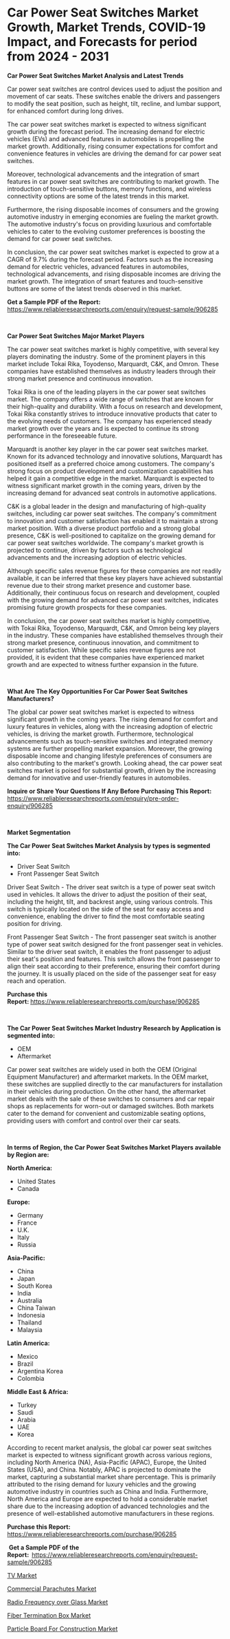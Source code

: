 <p><h1>Car Power Seat Switches Market Growth, Market Trends, COVID-19 Impact, and Forecasts for period from 2024 - 2031</h1></p><p><strong>Car Power Seat Switches Market Analysis and Latest Trends</strong></p>
<p><p>Car power seat switches are control devices used to adjust the position and movement of car seats. These switches enable the drivers and passengers to modify the seat position, such as height, tilt, recline, and lumbar support, for enhanced comfort during long drives.</p><p>The car power seat switches market is expected to witness significant growth during the forecast period. The increasing demand for electric vehicles (EVs) and advanced features in automobiles is propelling the market growth. Additionally, rising consumer expectations for comfort and convenience features in vehicles are driving the demand for car power seat switches.</p><p>Moreover, technological advancements and the integration of smart features in car power seat switches are contributing to market growth. The introduction of touch-sensitive buttons, memory functions, and wireless connectivity options are some of the latest trends in this market.</p><p>Furthermore, the rising disposable incomes of consumers and the growing automotive industry in emerging economies are fueling the market growth. The automotive industry's focus on providing luxurious and comfortable vehicles to cater to the evolving customer preferences is boosting the demand for car power seat switches.</p><p>In conclusion, the car power seat switches market is expected to grow at a CAGR of 9.7% during the forecast period. Factors such as the increasing demand for electric vehicles, advanced features in automobiles, technological advancements, and rising disposable incomes are driving the market growth. The integration of smart features and touch-sensitive buttons are some of the latest trends observed in this market.</p></p>
<p><strong>Get a Sample PDF of the Report:&nbsp;</strong> <a href="https://www.reliableresearchreports.com/enquiry/request-sample/906285">https://www.reliableresearchreports.com/enquiry/request-sample/906285</a></p>
<p>&nbsp;</p>
<p><strong>Car Power Seat Switches Major Market Players</strong></p>
<p><p>The car power seat switches market is highly competitive, with several key players dominating the industry. Some of the prominent players in this market include Tokai Rika, Toyodenso, Marquardt, C&K, and Omron. These companies have established themselves as industry leaders through their strong market presence and continuous innovation.</p><p>Tokai Rika is one of the leading players in the car power seat switches market. The company offers a wide range of switches that are known for their high-quality and durability. With a focus on research and development, Tokai Rika constantly strives to introduce innovative products that cater to the evolving needs of customers. The company has experienced steady market growth over the years and is expected to continue its strong performance in the foreseeable future.</p><p>Marquardt is another key player in the car power seat switches market. Known for its advanced technology and innovative solutions, Marquardt has positioned itself as a preferred choice among customers. The company's strong focus on product development and customization capabilities has helped it gain a competitive edge in the market. Marquardt is expected to witness significant market growth in the coming years, driven by the increasing demand for advanced seat controls in automotive applications.</p><p>C&K is a global leader in the design and manufacturing of high-quality switches, including car power seat switches. The company's commitment to innovation and customer satisfaction has enabled it to maintain a strong market position. With a diverse product portfolio and a strong global presence, C&K is well-positioned to capitalize on the growing demand for car power seat switches worldwide. The company's market growth is projected to continue, driven by factors such as technological advancements and the increasing adoption of electric vehicles.</p><p>Although specific sales revenue figures for these companies are not readily available, it can be inferred that these key players have achieved substantial revenue due to their strong market presence and customer base. Additionally, their continuous focus on research and development, coupled with the growing demand for advanced car power seat switches, indicates promising future growth prospects for these companies.</p><p>In conclusion, the car power seat switches market is highly competitive, with Tokai Rika, Toyodenso, Marquardt, C&K, and Omron being key players in the industry. These companies have established themselves through their strong market presence, continuous innovation, and commitment to customer satisfaction. While specific sales revenue figures are not provided, it is evident that these companies have experienced market growth and are expected to witness further expansion in the future.</p></p>
<p>&nbsp;</p>
<p><strong>What Are The Key Opportunities For Car Power Seat Switches Manufacturers?</strong></p>
<p><p>The global car power seat switches market is expected to witness significant growth in the coming years. The rising demand for comfort and luxury features in vehicles, along with the increasing adoption of electric vehicles, is driving the market growth. Furthermore, technological advancements such as touch-sensitive switches and integrated memory systems are further propelling market expansion. Moreover, the growing disposable income and changing lifestyle preferences of consumers are also contributing to the market's growth. Looking ahead, the car power seat switches market is poised for substantial growth, driven by the increasing demand for innovative and user-friendly features in automobiles.</p></p>
<p><strong>Inquire or Share Your Questions If Any Before Purchasing This Report:</strong> <a href="https://www.reliableresearchreports.com/enquiry/pre-order-enquiry/906285">https://www.reliableresearchreports.com/enquiry/pre-order-enquiry/906285</a></p>
<p>&nbsp;</p>
<p><strong>Market Segmentation</strong></p>
<p><strong>The Car Power Seat Switches Market Analysis by types is segmented into:</strong></p>
<p><ul><li>Driver Seat Switch</li><li>Front Passenger Seat Switch</li></ul></p>
<p><p>Driver Seat Switch - The driver seat switch is a type of power seat switch used in vehicles. It allows the driver to adjust the position of their seat, including the height, tilt, and backrest angle, using various controls. This switch is typically located on the side of the seat for easy access and convenience, enabling the driver to find the most comfortable seating position for driving.</p><p>Front Passenger Seat Switch - The front passenger seat switch is another type of power seat switch designed for the front passenger seat in vehicles. Similar to the driver seat switch, it enables the front passenger to adjust their seat's position and features. This switch allows the front passenger to align their seat according to their preference, ensuring their comfort during the journey. It is usually placed on the side of the passenger seat for easy reach and operation.</p></p>
<p><strong>Purchase this Report:&nbsp;</strong><a href="https://www.reliableresearchreports.com/purchase/906285">https://www.reliableresearchreports.com/purchase/906285</a></p>
<p>&nbsp;</p>
<p><strong>The Car Power Seat Switches Market Industry Research by Application is segmented into:</strong></p>
<p><ul><li>OEM</li><li>Aftermarket</li></ul></p>
<p><p>Car power seat switches are widely used in both the OEM (Original Equipment Manufacturer) and aftermarket markets. In the OEM market, these switches are supplied directly to the car manufacturers for installation in their vehicles during production. On the other hand, the aftermarket market deals with the sale of these switches to consumers and car repair shops as replacements for worn-out or damaged switches. Both markets cater to the demand for convenient and customizable seating options, providing users with comfort and control over their car seats.</p></p>
<p>&nbsp;</p>
<p><strong>In terms of Region, the Car Power Seat Switches Market Players available by Region are:</strong></p>
<p>
    <p> <strong> North America: </strong>
        <ul>
            <li>United States</li>
            <li>Canada</li>
        </ul>
        </p> 
    <p> <strong> Europe: </strong>
        <ul>
            <li>Germany</li>
            <li>France</li>
            <li>U.K.</li>
            <li>Italy</li>
            <li>Russia</li>
        </ul>
        </p> 
    <p> <strong> Asia-Pacific: </strong>
        <ul>
            <li>China</li>
            <li>Japan</li>
            <li>South Korea</li>
            <li>India</li>
            <li>Australia</li>
            <li>China Taiwan</li>
            <li>Indonesia</li>
            <li>Thailand</li>
            <li>Malaysia</li>
        </ul>
        </p> 
    <p> <strong> Latin America: </strong>
        <ul>
            <li>Mexico</li>
            <li>Brazil</li>
            <li>Argentina Korea</li>
            <li>Colombia</li>
        </ul>
        </p> 
    <p> <strong> Middle East & Africa: </strong>
        <ul>
            <li>Turkey</li>
            <li>Saudi</li>
            <li>Arabia</li>
            <li>UAE</li>
            <li>Korea</li>
        </ul>
    </p>
    </p>
<p><p>According to recent market analysis, the global car power seat switches market is expected to witness significant growth across various regions, including North America (NA), Asia-Pacific (APAC), Europe, the United States (USA), and China. Notably, APAC is projected to dominate the market, capturing a substantial market share percentage. This is primarily attributed to the rising demand for luxury vehicles and the growing automotive industry in countries such as China and India. Furthermore, North America and Europe are expected to hold a considerable market share due to the increasing adoption of advanced technologies and the presence of well-established automotive manufacturers in these regions.</p></p>
<p><strong>Purchase this Report: </strong><a href="https://www.reliableresearchreports.com/purchase/906285">https://www.reliableresearchreports.com/purchase/906285</a></p>
<p>&nbsp;<strong>Get a Sample PDF of the Report:&nbsp;&nbsp;</strong><a href="https://www.reliableresearchreports.com/enquiry/request-sample/906285">https://www.reliableresearchreports.com/enquiry/request-sample/906285</a></p>
<p><strong></strong></p>
<p><p><a href="https://medium.com/@reganklocko456458/tv-market-analysis-and-sze-forecasted-for-period-from-2024-to-2031-43c993017556">TV Market</a></p><p><a href="https://github.com/Whitneyboyettebo9kiw7yr13/Market-Research-Report-List-1/blob/main/commercial-parachutes-market.md">Commercial Parachutes Market</a></p><p><a href="https://medium.com/@caligoldner/radio-frequency-over-glass-market-the-key-to-successful-business-strategy-forecast-till-2031-b01944ffba05">Radio Frequency over Glass Market</a></p><p><a href="https://medium.com/@caligoldner/fiber-termination-box-market-size-reveals-the-best-marketing-channels-in-global-industry-faf9143dd962">Fiber Termination Box Market</a></p><p><a href="https://github.com/Sinjinluong3e0awx2m195k76/Market-Research-Report-List-1/blob/main/particle-board-for-construction-market.md">Particle Board For Construction Market</a></p></p>